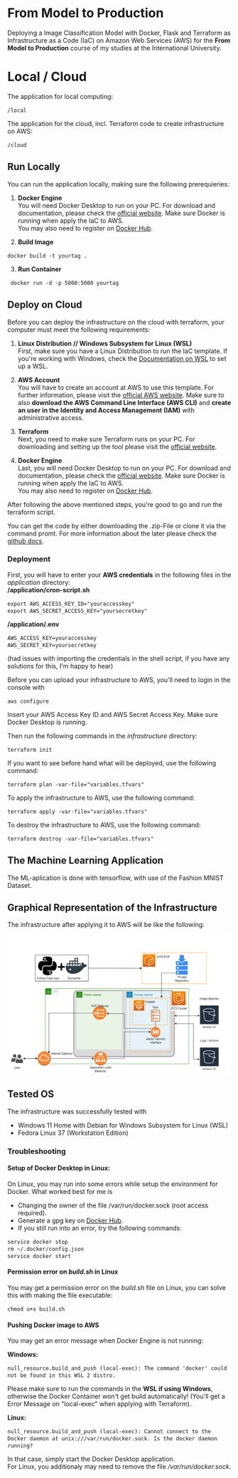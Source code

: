 # From Model to Production
Deploying a Image Classification Model with Docker, Flask and Terraform as Infrastructure as a Code (IaC) on Amazon Web Services (AWS) for the **From Model to Production** course of my studies at the International University.

# Local / Cloud
The application for local computing:
```
/local
```

The application for the cloud, incl. Terraform code to create infrastructure on AWS:
```
/cloud
```



## Run Locally
You can run the application locally, making sure the following prerequieries:

1. **Docker Engine** <br /> 
You will need Docker Desktop to run on your PC. For download and documentation, please check the [official website](https://www.docker.com/). Make sure Docker is running when apply the IaC to AWS. <br />
You may also need to register on [Docker Hub](https://hub.docker.com/).

2. **Build Image** <br />
```
docker build -t yourtag .
```
3. **Run Container** <br />
```
 docker run -d -p 5000:5000 yourtag
```

## Deploy on Cloud
Before you can deploy the infrastructure on the cloud with terraform, your computer must meet the following requirements:

1. **Linux Distribution // Windows Subsystem for Linux (WSL)** <br /> 
First, make sure you have a Linux Distribution to run the IaC template. If you're working with Windows, check the [Documentation on WSL](https://learn.microsoft.com/en-us/windows/wsl/) to set up a WSL.

2. **AWS Account** <br /> 
You will have to create an account at AWS to use this template. For further information, please visit the [official AWS website](https://aws.amazon.com/).
Make sure to also **download the AWS Command Line Interface (AWS CLI)** and **create an user in the Identity and Access Management (IAM)** with administrative access.

3. **Terraform** <br /> 
Next, you need to make sure Terraform runs on your PC. For downloading and setting up the tool please visit the [official website](https://www.terraform.io/).

4. **Docker Engine** <br /> 
Last, you will need Docker Desktop to run on your PC. For download and documentation, please check the [official website](https://www.docker.com/). Make sure Docker is running when apply the IaC to AWS. <br />
You may also need to register on [Docker Hub](https://hub.docker.com/).

After following the above mentioned steps, you're good to go and run the terraform script.

You can get the code by either downloading the .zip-File or clone it via the command promt. For more information about the later please check the [github docs](https://docs.github.com/en/repositories/creating-and-managing-repositories/cloning-a-repository).


### Deployment

First, you will have to enter your **AWS credentials** in the following files in the *application* directory: <br />
**/application/cron-script.sh**
```
export AWS_ACCESS_KEY_ID="youraccesskey"
export AWS_SECRET_ACCESS_KEY="yoursecretkey"
```
**/application/.env**
```
AWS_ACCESS_KEY=youraccesskey
AWS_SECRET_KEY=yoursecretkey
```
(had issues with importing the credentials in the shell script, if you have any solutions for this, I'm happy to hear)

Before you can upload your infrastructure to AWS, you'll need to login in the console with
```
aws configure
```
Insert your AWS Access Key ID and AWS Secret Access Key. 
Make sure Docker Desktop is running.

Then run the following commands in the *infrastructure* directory:
```
terraform init
```

If you want to see before hand what will be deployed, use the following command: 
```
terraform plan -var-file="variables.tfvars"
```

To apply the infrastructure to AWS, use the following command:
```
terraform apply -var-file="variables.tfvars"
```

To destroy the infrastructure to AWS, use the following command:
```
terraform destroy -var-file="variables.tfvars"
```

## The Machine Learning Application

The ML-aplication is done with tensorflow, with use of the Fashion MNIST Dataset.


## Graphical Representation of the Infrastructure 

The infrastructure after applying it to AWS will be like the following: <br /> 

![](infrastructure.png)

## Tested OS
The infrastructure was successfully tested with 
* Windows 11 Home with Debian for Windows Subsystem for Linux (WSL)
* Fedora Linux 37 (Workstation Edition)

### Troubleshooting
#### Setup of Docker Desktop in Linux:
On Linux, you may run into some errors while setup the environment for Docker. What worked best for me is 
* Changing the owner of the file /var/run/docker.sock (root access required).
* Generate a gpg key on [Docker Hub](https://hub.docker.com/).
* If you still run into an error, try the following commands: 
``` 
service docker stop
rm ~/.docker/config.json
service docker start 
```

#### Permission error on *build.sh* in Linux
You may get a permission error on the *build.sh* file on Linux, you can solve this with making the file executable:
```
chmod u+x build.sh
```


#### Pushing Docker image to AWS
You may get an error message when Docker Engine is not running: <br />

**Windows:**
```
null_resource.build_and_push (local-exec): The command 'docker' could not be found in this WSL 2 distro.
```
Please make sure to run the commands in the **WSL if using Windows**, otherwise the Docker Container won't get build automatically! (You'll get a Error Message on "local-exec" when applying with Terraform).


**Linux:**
```
null_resource.build_and_push (local-exec): Cannot connect to the Docker daemon at unix:///var/run/docker.sock. Is the docker daemon running?
```
In that case, simply start the Docker Desktop application. <br />
For Linux, you additionaly may need to remove the file */var/run/docker.sock*.
